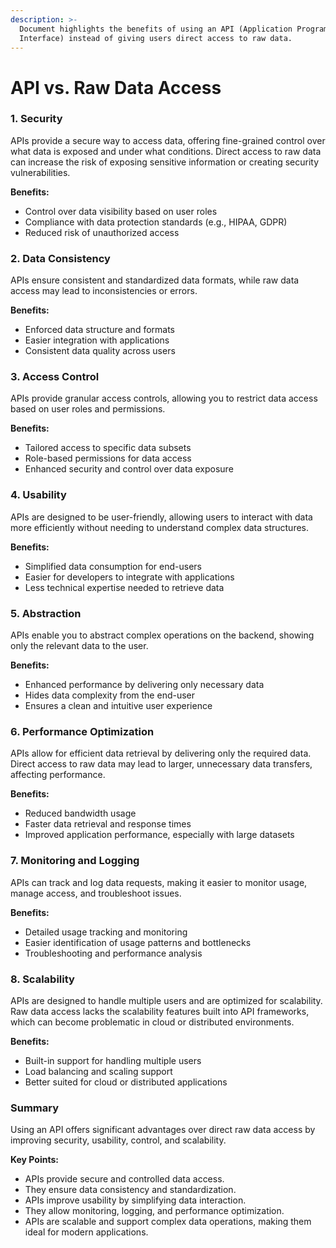```yaml
---
description: >-
  Document highlights the benefits of using an API (Application Programming
  Interface) instead of giving users direct access to raw data.
---
```


# API vs. Raw Data Access

### 1. Security

APIs provide a secure way to access data, offering fine-grained control over what data is exposed and under what conditions. Direct access to raw data can increase the risk of exposing sensitive information or creating security vulnerabilities.

**Benefits:**

* Control over data visibility based on user roles
* Compliance with data protection standards (e.g., HIPAA, GDPR)
* Reduced risk of unauthorized access

### 2. Data Consistency

APIs ensure consistent and standardized data formats, while raw data access may lead to inconsistencies or errors.

**Benefits:**

* Enforced data structure and formats
* Easier integration with applications
* Consistent data quality across users

### 3. Access Control

APIs provide granular access controls, allowing you to restrict data access based on user roles and permissions.

**Benefits:**

* Tailored access to specific data subsets
* Role-based permissions for data access
* Enhanced security and control over data exposure

### 4. Usability

APIs are designed to be user-friendly, allowing users to interact with data more efficiently without needing to understand complex data structures.

**Benefits:**

* Simplified data consumption for end-users
* Easier for developers to integrate with applications
* Less technical expertise needed to retrieve data

### 5. Abstraction

APIs enable you to abstract complex operations on the backend, showing only the relevant data to the user.

**Benefits:**

* Enhanced performance by delivering only necessary data
* Hides data complexity from the end-user
* Ensures a clean and intuitive user experience

### 6. Performance Optimization

APIs allow for efficient data retrieval by delivering only the required data. Direct access to raw data may lead to larger, unnecessary data transfers, affecting performance.

**Benefits:**

* Reduced bandwidth usage
* Faster data retrieval and response times
* Improved application performance, especially with large datasets

### 7. Monitoring and Logging

APIs can track and log data requests, making it easier to monitor usage, manage access, and troubleshoot issues.

**Benefits:**

* Detailed usage tracking and monitoring
* Easier identification of usage patterns and bottlenecks
* Troubleshooting and performance analysis

### 8. Scalability

APIs are designed to handle multiple users and are optimized for scalability. Raw data access lacks the scalability features built into API frameworks, which can become problematic in cloud or distributed environments.

**Benefits:**

* Built-in support for handling multiple users
* Load balancing and scaling support
* Better suited for cloud or distributed applications

### Summary

Using an API offers significant advantages over direct raw data access by improving security, usability, control, and scalability.

**Key Points:**

* APIs provide secure and controlled data access.
* They ensure data consistency and standardization.
* APIs improve usability by simplifying data interaction.
* They allow monitoring, logging, and performance optimization.
* APIs are scalable and support complex data operations, making them ideal for modern applications.
